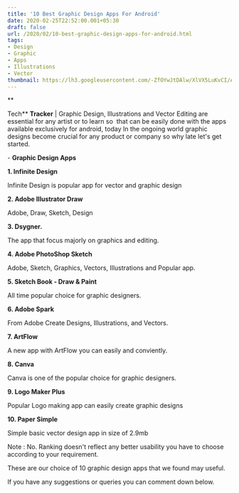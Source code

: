 ```yaml
---
title: '10 Best Graphic Design Apps For Android'
date: 2020-02-25T22:52:00.001+05:30
draft: false
url: /2020/02/10-best-graphic-design-apps-for-android.html
tags: 
- Design
- Graphic
- Apps
- Illustrations
- Vector
thumbnail: https://lh3.googleusercontent.com/-ZfOYwJtDAlw/XlVX5LuKvCI/AAAAAAAABLg/09Rvd-3xcNgGLYG4KY5S1mqTXAbXmuTEwCLcBGAsYHQ/s1600/IMG_20200225_225100_518.jpg
---
```


**

Tech** **Tracker** | Graphic Design, Illustrations and Vector Editing are essential for any artist or to learn so  that can be easily done with the apps available exclusively for android, today In the ongoing world graphic designs become crucial for any product or company so why late let's get started.

  

\- **Graphic Design Apps**

  

**1\. Infinite Design**

Infinite Design is popular app for vector and graphic design

  

**2\. Adobe Illustrator Draw**

Adobe, Draw, Sketch, Design

**3\. Dsygner.**

The app that focus majorly on graphics and editing.

**4\. Adobe PhotoShop Sketch**

Adobe, Sketch, Graphics, Vectors, Illustrations and Popular app.

**5\. Sketch Book - Draw & Paint**

All time popular choice for graphic designers.

**6\. Adobe Spark**

From Adobe Create Designs, Illustrations, and Vectors.

**7\. ArtFlow**

A new app with ArtFlow you can easily and conviently.

**8\. Canva**

Canva is one of the popular choice for graphic designers.

**9\. Logo Maker Plus**

Popular Logo making app can easily create graphic designs

**10\. Paper Simple**

  

Simple basic vector design app in size of 2.9mb 

  

Note : No. Ranking doesn't reflect any better usability you have to choose according to your requirement.

  

These are our choice of 10 graphic design apps that we found may useful.

  

If you have any suggestions or queries you can comment down below.